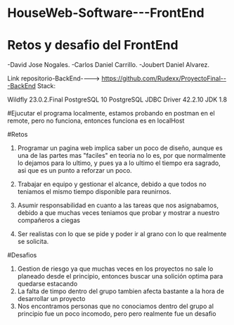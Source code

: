 # HouseWeb-Software---FrontEnd

# Retos y desafio del FrontEnd
-David Jose Nogales.
-Carlos Daniel Carrillo.
-Joubert Daniel Alvarez.


Link repositorio-BackEnd----> https://github.com/Rudexx/ProyectoFinal---BackEnd
Stack:

Wildfly 23.0.2.Final
PostgreSQL 10
PostgreSQL JDBC Driver 42.2.10
JDK 1.8  

#Ejucutar el programa localmente, estamos probando en postman en el remote, pero no funciona, entonces funciona es en localHost 

#Retos
1) Programar un pagina web implica saber un poco de diseño, aunque es una de las partes mas "faciles" en teoria no lo es,
   por que normalmente lo dejamos para lo ultimo,
   y pues ya a lo ultimo el tiempo era sagrado, asi que es un punto a reforzar un poco.
   
2) Trabajar en equipo y gestionar el alcance, debido a que todos no teniamos el mismo tiempo disponible para reunirnos.

3) Asumir responsabilidad en cuanto a las tareas que nos asignabamos, debido a que muchas veces teniamos que probar y mostrar a nuestro compañeros a ciegas

4) Ser realistas con lo que se pide y poder ir al grano con lo que realmente se solicita.



#Desafios
1) Gestion de riesgo ya que muchas veces en los proyectos no sale lo planeado desde el principio, entonces buscar una solición optima para quedarse estacando 
2) La falta de timpo dentro del grupo tambien afecta bastante a la hora de desarrollar un proyecto 
3) Nos encontramos personas que no conociamos dentro del grupo al principio fue un poco incomodo, pero pero realmente fue un desafio

